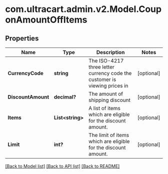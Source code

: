 # com.ultracart.admin.v2.Model.CouponAmountOffItems
## Properties

Name | Type | Description | Notes
------------ | ------------- | ------------- | -------------
**CurrencyCode** | **string** | The ISO-4217 three letter currency code the customer is viewing prices in | [optional] 
**DiscountAmount** | **decimal?** | The amount of shipping discount | [optional] 
**Items** | **List&lt;string&gt;** | A list of items which are eligible for the discount amount. | [optional] 
**Limit** | **int?** | The limit of items which are eligible for the discount amount. | [optional] 


[[Back to Model list]](../README.md#documentation-for-models) [[Back to API list]](../README.md#documentation-for-api-endpoints) [[Back to README]](../README.md)

